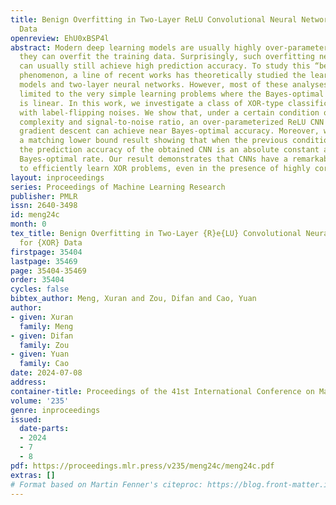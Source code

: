 ```yaml
---
title: Benign Overfitting in Two-Layer ReLU Convolutional Neural Networks for XOR
  Data
openreview: EhU0xBSP4l
abstract: Modern deep learning models are usually highly over-parameterized so that
  they can overfit the training data. Surprisingly, such overfitting neural networks
  can usually still achieve high prediction accuracy. To study this “benign overfitting”
  phenomenon, a line of recent works has theoretically studied the learning of linear
  models and two-layer neural networks. However, most of these analyses are still
  limited to the very simple learning problems where the Bayes-optimal classifier
  is linear. In this work, we investigate a class of XOR-type classification tasks
  with label-flipping noises. We show that, under a certain condition on the sample
  complexity and signal-to-noise ratio, an over-parameterized ReLU CNN trained by
  gradient descent can achieve near Bayes-optimal accuracy. Moreover, we also establish
  a matching lower bound result showing that when the previous condition is not satisfied,
  the prediction accuracy of the obtained CNN is an absolute constant away from the
  Bayes-optimal rate. Our result demonstrates that CNNs have a remarkable capacity
  to efficiently learn XOR problems, even in the presence of highly correlated features.
layout: inproceedings
series: Proceedings of Machine Learning Research
publisher: PMLR
issn: 2640-3498
id: meng24c
month: 0
tex_title: Benign Overfitting in Two-Layer {R}e{LU} Convolutional Neural Networks
  for {XOR} Data
firstpage: 35404
lastpage: 35469
page: 35404-35469
order: 35404
cycles: false
bibtex_author: Meng, Xuran and Zou, Difan and Cao, Yuan
author:
- given: Xuran
  family: Meng
- given: Difan
  family: Zou
- given: Yuan
  family: Cao
date: 2024-07-08
address:
container-title: Proceedings of the 41st International Conference on Machine Learning
volume: '235'
genre: inproceedings
issued:
  date-parts:
  - 2024
  - 7
  - 8
pdf: https://proceedings.mlr.press/v235/meng24c/meng24c.pdf
extras: []
# Format based on Martin Fenner's citeproc: https://blog.front-matter.io/posts/citeproc-yaml-for-bibliographies/
---
```

